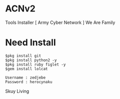 # ACNv2
Tools Installer [ Army Cyber Network ] We Are Family

# Need Install
```
$pkg install git
$pkg install python2 -y
$pkg install ruby figlet -y
$gem install lolcat
```
```
Username : zedjebe  
Password : herocynaku
```
Skuy Living
